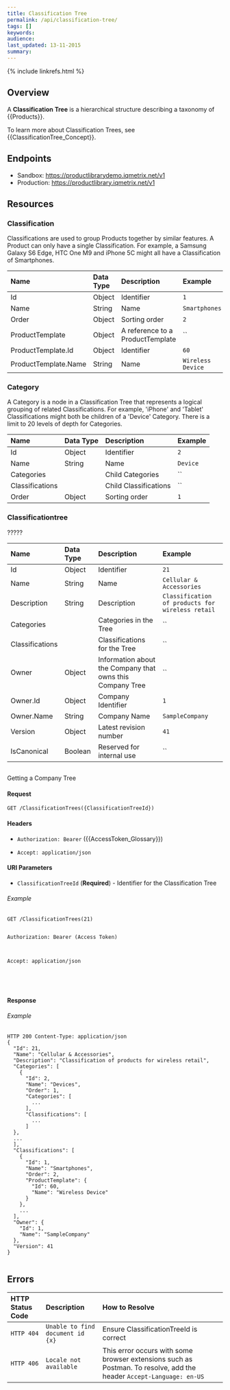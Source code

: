 ```yaml
---
title: Classification Tree
permalink: /api/classification-tree/
tags: []
keywords: 
audience:
last_updated: 13-11-2015
summary:
---
```


{% include linkrefs.html %}



## Overview

A **Classification Tree** is a hierarchical structure describing a taxonomy of {{Products}}. 

To learn more about Classification Trees, see {{ClassificationTree_Concept}}.






## Endpoints

* Sandbox: https://productlibrarydemo.iqmetrix.net/v1
* Production: https://productlibrary.iqmetrix.net/v1

## Resources





### Classification

Classifications are used to group Products together by similar features.
A Product can only have a single Classification.
For example, a Samsung Galaxy S6 Edge, HTC One M9 and iPhone 5C might all have a Classification of Smartphones.

| Name  | Data Type | Description | Example |
|:------|:----------|:------------|:--------|
| Id | Object | Identifier | `1` |
| Name | String | Name | `Smartphones` |
| Order | Object | Sorting order | `2` |
| ProductTemplate | Object | A reference to a ProductTemplate | `` |
| ProductTemplate.Id | Object | Identifier | `60` |
| ProductTemplate.Name | String | Name | `Wireless Device` |

    



### Category

A Category is a node in a Classification Tree that represents a logical grouping of related Classifications.
For example, 'iPhone' and 'Tablet' Classifications might both be children of a 'Device' Category.
There is a limit to 20 levels of depth for Categories.

| Name  | Data Type | Description | Example |
|:------|:----------|:------------|:--------|
| Id | Object | Identifier | `2` |
| Name | String | Name | `Device` |
| Categories |  | Child Categories | `` |
| Classifications |  | Child Classifications | `` |
| Order | Object | Sorting order | `1` |

    



### Classificationtree

?????

| Name  | Data Type | Description | Example |
|:------|:----------|:------------|:--------|
| Id | Object | Identifier | `21` |
| Name | String | Name | `Cellular & Accessories` |
| Description | String | Description | `Classification of products for wireless retail` |
| Categories |  | Categories in the Tree | `` |
| Classifications |  | Classifications for the Tree | `` |
| Owner | Object | Information about the Company that owns this Company Tree | `` |
| Owner.Id | Object | Company Identifier | `1` |
| Owner.Name | String | Company Name | `SampleCompany` |
| Version | Object | Latest revision number | `41` |
| IsCanonical | Boolean | Reserved for internal use | `` |

    













## 

Getting a Company Tree

#### Request

```
GET /ClassificationTrees({ClassificationTreeId})
```

#### Headers


* `Authorization: Bearer` ({{AccessToken_Glossary}})



* `Accept: application/json`






#### URI Parameters


* `ClassificationTreeId` (**Required**) - Identifier for the Classification Tree




###### Example

```
GET /ClassificationTrees(21)


Authorization: Bearer (Access Token)



Accept: application/json





```

#### Response




 
###### Example
```
HTTP 200 Content-Type: application/json
{
  "Id": 21,
  "Name": "Cellular & Accessories",
  "Description": "Classification of products for wireless retail",
  "Categories": [
    {
      "Id": 2,
      "Name": "Devices",
      "Order": 1,
      "Categories": [
        ...
      ],
      "Classifications": [
        ...
      ]
  },
  ...
  ],
  "Classifications": [
    {         
      "Id": 1,
      "Name": "Smartphones",
      "Order": 2,
      "ProductTemplate": {
        "Id": 60,
        "Name": "Wireless Device"
      }
    },
    ...
  ],
  "Owner": {
    "Id": 1,
    "Name": "SampleCompany"
  },
  "Version": 41
}
 

```












## Errors

| HTTP Status Code | Description | How to Resolve |
|:-----------------|:------------|:---------------|
| `HTTP 404` | `Unable to find document id {x}` | Ensure ClassificationTreeId is correct |
| `HTTP 406` | `Locale not available` | This error occurs with some browser extensions such as Postman. To resolve, add the header `Accept-Language: en-US` |


